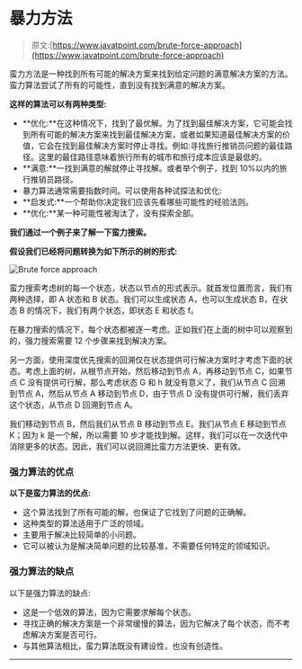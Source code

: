 # 暴力方法

> 原文:[https://www.javatpoint.com/brute-force-approach](https://www.javatpoint.com/brute-force-approach)

蛮力方法是一种找到所有可能的解决方案来找到给定问题的满意解决方案的方法。蛮力算法尝试了所有的可能性，直到没有找到满意的解决方案。

**这样的算法可以有两种类型:**

*   **优化:**在这种情况下，找到了最优解。为了找到最佳解决方案，它可能会找到所有可能的解决方案来找到最佳解决方案，或者如果知道最佳解决方案的价值，它会在找到最佳解决方案时停止寻找。例如:寻找旅行推销员问题的最佳路径。这里的最佳路径意味着旅行所有的城市和旅行成本应该是最低的。
*   **满意:**一找到满意的解就停止寻找解。或者举个例子，找到 10%以内的旅行推销员路径。
*   暴力算法通常需要指数时间。可以使用各种试探法和优化:
*   **启发式:**一个帮助你决定我们应该先看哪些可能性的经验法则。
*   **优化:**某一种可能性被淘汰了，没有探索全部。

**我们通过一个例子来了解一下蛮力搜索。**

**假设我们已经将问题转换为如下所示的树的形式:**

![Brute force approach](../Images/47f3f8f73123c84b95f0f844b8bc9459.png)

蛮力搜索考虑树的每一个状态，状态以节点的形式表示。就首发位置而言，我们有两种选择，即 A 状态和 B 状态。我们可以生成状态 A，也可以生成状态 B，在状态 B 的情况下，我们有两个状态，即状态 E 和状态 f。

在暴力搜索的情况下，每个状态都被逐一考虑。正如我们在上面的树中可以观察到的，强力搜索需要 12 个步骤来找到解决方案。

另一方面，使用深度优先搜索的回溯仅在状态提供可行解决方案时才考虑下面的状态。考虑上面的树，从根节点开始，然后移动到节点 A，再移动到节点 C，如果节点 C 没有提供可行解，那么考虑状态 G 和 h 就没有意义了，我们从节点 C 回溯到节点 A，然后从节点 A 移动到节点 D，由于节点 D 没有提供可行解，我们丢弃这个状态，从节点 D 回溯到节点 A。

我们移动到节点 B，然后我们从节点 B 移动到节点 E。我们从节点 E 移动到节点 K；因为 k 是一个解，所以需要 10 步才能找到解。这样，我们可以在一次迭代中消除更多的状态。因此，我们可以说回溯比蛮力方法更快、更有效。

### 强力算法的优点

**以下是蛮力算法的优点:**

*   这个算法找到了所有可能的解，也保证了它找到了问题的正确解。
*   这种类型的算法适用于广泛的领域。
*   主要用于解决比较简单的小问题。
*   它可以被认为是解决简单问题的比较基准，不需要任何特定的领域知识。

### 强力算法的缺点

以下是强力算法的缺点:

*   这是一个低效的算法，因为它需要求解每个状态。
*   寻找正确的解决方案是一个非常缓慢的算法，因为它解决了每个状态，而不考虑解决方案是否可行。
*   与其他算法相比，蛮力算法既没有建设性，也没有创造性。

* * *